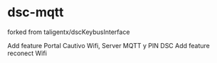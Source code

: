 # dsc-mqtt

forked from taligentx/dscKeybusInterface

Add feature Portal Cautivo Wifi, Server MQTT y PIN DSC
Add feature reconect Wifi
